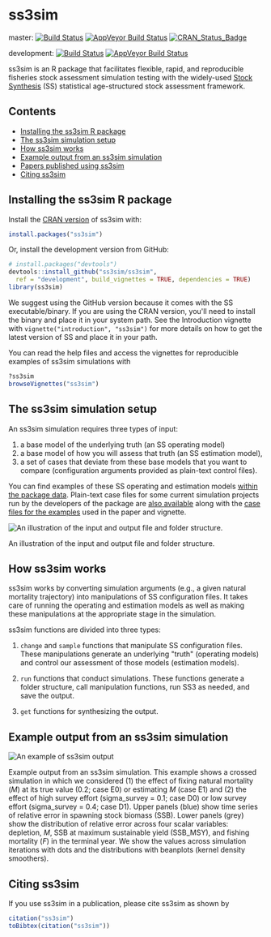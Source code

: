 ss3sim
======

master: [![Build Status](https://travis-ci.org/ss3sim/ss3sim.png?branch=master)](https://travis-ci.org/ss3sim/ss3sim) [![AppVeyor Build Status](https://ci.appveyor.com/api/projects/status/github/ss3sim/ss3sim?branch=master&svg=true)](https://ci.appveyor.com/project/ss3sim/ss3sim) [![CRAN\_Status\_Badge](http://www.r-pkg.org/badges/version/ss3sim)](https://cran.r-project.org/package=ss3sim)

development: [![Build Status](https://travis-ci.org/ss3sim/ss3sim.png?branch=development)](https://travis-ci.org/ss3sim/ss3sim) [![AppVeyor Build Status](https://ci.appveyor.com/api/projects/status/github/ss3sim/ss3sim?branch=development&svg=true)](https://ci.appveyor.com/project/ss3sim/ss3sim)

ss3sim is an R package that facilitates flexible, rapid, and reproducible fisheries stock assessment simulation testing with the widely-used [Stock Synthesis](https://vlab.ncep.noaa.gov/web/stock-synthesis) (SS) statistical age-structured stock assessment framework.

Contents
--------

-   [Installing the ss3sim R package](#installing-the-ss3sim-r-package)
-   [The ss3sim simulation setup](#the-ss3sim-simulation-setup)
-   [How ss3sim works](#how-ss3sim-works)
-   [Example output from an ss3sim simulation](#example-output-from-an-ss3sim-simulation)
-   [Papers published using ss3sim](#papers-published-using-ss3sim)
-   [Citing ss3sim](#citing-ss3sim)

<!-- end toc -->
Installing the ss3sim R package
-------------------------------

Install the [CRAN version](https://cran.r-project.org/package=ss3sim) of ss3sim with:

``` r
install.packages("ss3sim")
```

Or, install the development version from GitHub:

``` r
# install.packages("devtools")
devtools::install_github("ss3sim/ss3sim", 
  ref = "development", build_vignettes = TRUE, dependencies = TRUE)
library(ss3sim)
```

We suggest using the GitHub version because it comes with the SS executable/binary. If you are using the CRAN version, you'll need to install the binary and place it in your system path. See the Introduction vignette with `vignette("introduction", "ss3sim")` for more details on how to get the latest version of SS and place it in your path.

You can read the help files and access the vignettes for reproducible examples of ss3sim simulations with

``` r
?ss3sim
browseVignettes("ss3sim")
```

The ss3sim simulation setup
---------------------------

An ss3sim simulation requires three types of input:

1.  a base model of the underlying truth (an SS operating model)
2.  a base model of how you will assess that truth (an SS estimation model),
3.  a set of cases that deviate from these base models that you want to compare (configuration arguments provided as plain-text control files).

You can find examples of these SS operating and estimation models [within the package data](https://github.com/ss3sim/ss3sim/tree/master/inst/extdata/models). Plain-text case files for some current simulation projects run by the developers of the package are [also available](https://github.com/ss3sim/ss3sim/tree/master/inst/extdata/eg-cases) along with the [case files for the examples](https://github.com/ss3sim/ss3sim/tree/master/inst/extdata/eg-cases) used in the paper and vignette.

![An illustration of the input and output file and folder structure.](https://raw.githubusercontent.com/ss3sim/ss3sim/f763cfb462a9e68db670155070cd554812a65160/man/figures/filestructure.png)

An illustration of the input and output file and folder structure.

How ss3sim works
----------------

ss3sim works by converting simulation arguments (e.g., a given natural mortality trajectory) into manipulations of SS configuration files. It takes care of running the operating and estimation models as well as making these manipulations at the appropriate stage in the simulation.

ss3sim functions are divided into three types:

1.  `change` and `sample` functions that manipulate SS configuration files. These manipulations generate an underlying "truth" (operating models) and control our assessment of those models (estimation models).

2.  `run` functions that conduct simulations. These functions generate a folder structure, call manipulation functions, run SS3 as needed, and save the output.

3.  `get` functions for synthesizing the output.

Example output from an ss3sim simulation
----------------------------------------

![An example of ss3sim output](https://raw.github.com/seananderson/ss3sim/master/inst/ms/fig2-20131109.png)

Example output from an ss3sim simulation. This example shows a crossed simulation in which we considered (1) the effect of fixing natural mortality (*M*) at its true value (0.2; case E0) or estimating *M* (case E1) and (2) the effect of high survey effort (sigma\_survey = 0.1; case D0) or low survey effort (sigma\_survey = 0.4; case D1). Upper panels (blue) show time series of relative error in spawning stock biomass (SSB). Lower panels (grey) show the distribution of relative error across four scalar variables: depletion, *M*, SSB at maximum sustainable yield (SSB\_MSY), and fishing mortality (*F*) in the terminal year. We show the values across simulation iterations with dots and the distributions with beanplots (kernel density smoothers).

Citing ss3sim
-------------

If you use ss3sim in a publication, please cite ss3sim as shown by

``` r
citation("ss3sim")
toBibtex(citation("ss3sim"))
```
